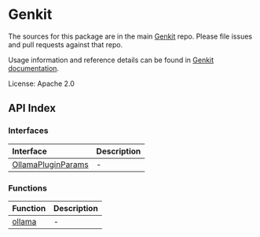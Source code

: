 # Genkit

The sources for this package are in the main [Genkit](https://github.com/firebase/genkit) repo. Please file issues and pull requests against that repo.

Usage information and reference details can be found in [Genkit documentation](https://firebase.google.com/docs/genkit).

License: Apache 2.0

## API Index

### Interfaces

| Interface | Description |
| :------ | :------ |
| [OllamaPluginParams](interfaces/OllamaPluginParams.md) | - |

### Functions

| Function | Description |
| :------ | :------ |
| [ollama](functions/ollama.md) | - |
